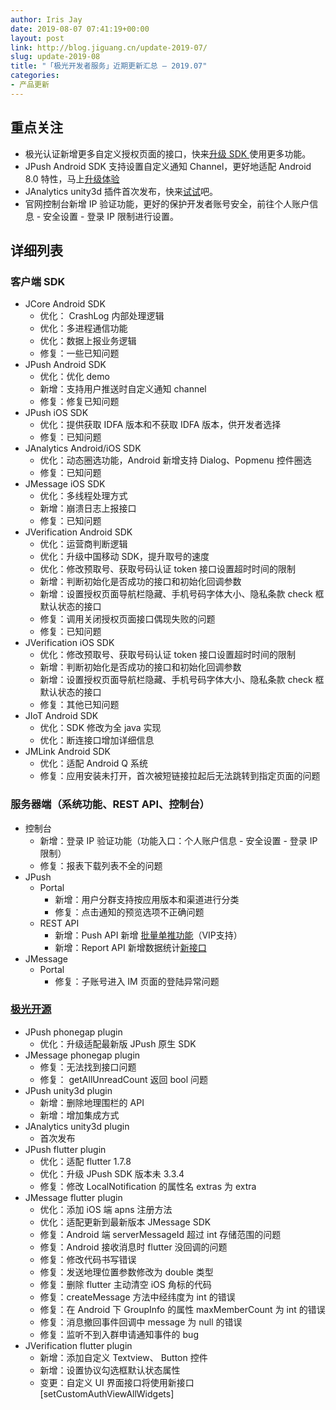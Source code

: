 ```yaml
---
author: Iris Jay
date: 2019-08-07 07:41:19+00:00
layout: post
link: http://blog.jiguang.cn/update-2019-07/
slug: update-2019-08
title: "「极光开发者服务」近期更新汇总 – 2019.07"
categories:
- 产品更新
---
```



				

## 重点关注

  * 极光认证新增更多自定义授权页面的接口，快来[升级 SDK ](https://docs.jiguang.cn/jverification/updates/)使用更多功能。
  * JPush Android SDK 支持设置自定义通知 Channel，更好地适配 Android 8.0 特性，马上[升级体验](https://docs.jiguang.cn/jpush/client/Android/android_api/#notificationchannel)
  * JAnalytics unity3d 插件首次发布，快来[试试](https://github.com/jpush/janalytics-unity3d-plugin)吧。
  * 官网控制台新增 IP 验证功能，更好的保护开发者账号安全，前往个人账户信息 - 安全设置 - 登录 IP 限制进行设置。


## 详细列表

### 客户端 SDK

  * JCore Android SDK
    * 优化： CrashLog 内部处理逻辑
    * 优化：多进程通信功能
    * 优化：数据上报业务逻辑
    * 修复：一些已知问题
  * JPush Android SDK
    * 优化：优化 demo
    * 新增：支持用户推送时自定义通知 channel
    * 修复：修复已知问题
  * JPush iOS SDK
    * 优化：提供获取 IDFA 版本和不获取 IDFA 版本，供开发者选择
    * 修复：已知问题
  * JAnalytics Android/iOS SDK
    * 优化：动态圈选功能，Android 新增支持 Dialog、Popmenu 控件圈选
    * 修复：已知问题
  * JMessage iOS SDK
    * 优化：多线程处理方式
    * 新增：崩溃日志上报接口
    * 修复：已知问题
  * JVerification Android SDK
    * 优化：运营商判断逻辑
    * 优化：升级中国移动 SDK，提升取号的速度
    * 优化：修改预取号、获取号码认证 token 接口设置超时时间的限制
    * 新增：判断初始化是否成功的接口和初始化回调参数
    * 新增：设置授权页面导航栏隐藏、手机号码字体大小、隐私条款 check 框默认状态的接口
    * 修复：调用关闭授权页面接口偶现失败的问题
    * 修复：已知问题
  * JVerification iOS SDK
    * 优化：修改预取号、获取号码认证 token 接口设置超时时间的限制
    * 新增：判断初始化是否成功的接口和初始化回调参数
    * 新增：设置授权页面导航栏隐藏、手机号码字体大小、隐私条款 check 框默认状态的接口
    * 修复：其他已知问题
  * JIoT Android SDK
    * 优化：SDK 修改为全 java 实现
    * 优化：断连接口增加详细信息
  * JMLink Android SDK
    * 优化：适配 Android Q 系统
    * 修复：应用安装未打开，首次被短链接拉起后无法跳转到指定页面的问题


### 服务器端（系统功能、REST API、控制台）

  * 控制台
    * 新增：登录 IP 验证功能（功能入口：个人账户信息 - 安全设置 - 登录 IP 限制）
    * 修复：报表下载列表不全的问题
  * JPush
    * Portal
      * 新增：用户分群支持按应用版本和渠道进行分类
      * 修复：点击通知的预览选项不正确问题
    * REST API
      * 新增：Push API 新增 [批量单推功能](https://docs.jiguang.cn/jpush/server/push/rest_api_v3_push/#vip)（VIP支持）
      * 新增：Report API 新增数据统计[新接口](https://docs.jiguang.cn/jpush/server/push/rest_api_v3_report/#_7)
  * JMessage
    * Portal
      * 修复：子账号进入 IM 页面的登陆异常问题


### [极光开源](https://github.com/jpush)


  * JPush phonegap plugin
    * 优化：升级适配最新版 JPush 原生 SDK
  * JMessage phonegap plugin
    * 修复：无法找到接口问题
    * 修复： getAllUnreadCount 返回 bool 问题
  * JPush unity3d plugin
    * 新增：删除地理围栏的 API
    * 新增：增加集成方式
  * JAnalytics unity3d plugin
    * 首次发布
  * JPush flutter plugin
    * 优化：适配 flutter 1.7.8
    * 优化：升级 JPush SDK 版本未 3.3.4
    * 修复：修改 LocalNotification 的属性名 extras 为 extra
  * JMessage flutter plugin
    * 优化：添加 iOS 端 apns 注册方法
    * 优化：适配更新到最新版本 JMessage SDK
    * 修复：Android 端 serverMessageId 超过 int 存储范围的问题
    * 修复：Android 接收消息时 flutter 没回调的问题
    * 修复：修改代码书写错误
    * 修复：发送地理位置参数修改为 double 类型
    * 修复：删除 flutter 主动清空 iOS 角标的代码
    * 修复：createMessage 方法中经纬度为 int 的错误
    * 修复：在 Android 下 GroupInfo 的属性 maxMemberCount 为 int 的错误
    * 修复：消息撤回事件回调中 message 为 null 的错误
    * 修复：监听不到入群申请通知事件的 bug 
  * JVerification flutter plugin
    * 新增：添加自定义 Textview、 Button 控件
    * 新增：设置协议勾选框默认状态属性
    * 变更：自定义 UI 界面接口将使用新接口 [setCustomAuthViewAllWidgets]

